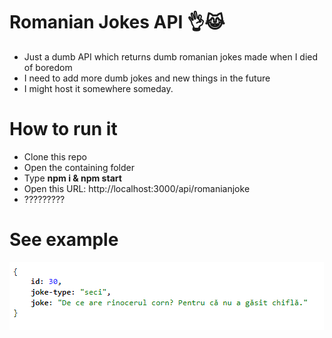 # Romanian Jokes API 👌😹 
 * Just a dumb API which returns dumb romanian jokes made when I died of boredom
 * I need to add more dumb jokes and new things in the future
 * I might host it somewhere someday.

# How to run it
* Clone this repo
* Open the containing folder
* Type **npm i & npm start**
* Open this URL: http://localhost:3000/api/romanianjoke
* ?????????

# See example

![Example result](https://github.com/tutyamxx/Romanian-Jokes-API/blob/master/randomjokeresult.PNG)
